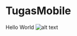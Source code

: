 # TugasMobile
Hello World
![alt text]([[https://www.akseleran.co.id/blog/wp-content/uploads/2022/10/Gambar-Kartun-Anak.jpg](https://drive.google.com/file/d/1aT8lL2zLWzXWvm4s1xjODOk68a58MS6k/view?usp=sharing)])

